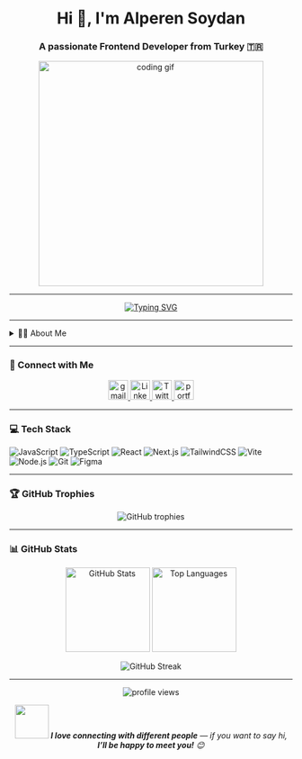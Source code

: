 <h1 align="center">Hi 👋, I'm Alperen Soydan</h1>
<h3 align="center">A passionate Frontend Developer from Turkey 🇹🇷</h3>

<p align="center">
  <img src="https://media.giphy.com/media/qgQUggAC3Pfv687qPC/giphy.gif" width="400" alt="coding gif">
</p>

---

<p align="center">
  <a href="https://github.com/soydan7419">
    <img src="https://readme-typing-svg.herokuapp.com?font=Fira+Code&size=22&pause=1000&center=true&vCenter=true&width=440&lines=Frontend+Developer;React+%7C+TypeScript+%7C+TailwindCSS;Always+learning+new+things!" alt="Typing SVG" />
  </a>
</p>

---

<details> 
  <summary>👨‍💻 About Me</summary>
  <br/>
  <p align="left">
    I am a Frontend Developer who loves crafting modern, user-friendly web experiences using React, TypeScript, and TailwindCSS.  
    I'm passionate about learning new technologies, contributing to open-source projects, and continuously improving myself.  
    I enjoy solving problems, building things from scratch, and writing clean, maintainable code. 🚀  
  </p>
</details>

---

### 🤝 Connect with Me

<p align="center">
  <a href="mailto:alperensoydan7419@gmail.com" target="_blank">
    <img src="https://upload.wikimedia.org/wikipedia/commons/8/8c/Gmail_Icon_%282013-2020%29.svg" alt="gmail" width="35" height="35" />
  </a>
  <a href="https://linkedin.com/in/soydan7419" target="_blank">
    <img src="https://raw.githubusercontent.com/rahuldkjain/github-profile-readme-generator/master/src/images/icons/Social/linked-in-alt.svg" alt="LinkedIn" width="35" height="35" />
  </a>
  <a href="https://twitter.com/soydan7419" target="_blank">
    <img src="https://raw.githubusercontent.com/rahuldkjain/github-profile-readme-generator/master/src/images/icons/Social/twitter.svg" alt="Twitter" width="35" height="35" />
  </a>
  <a href="https://soydan7419.dev" target="_blank">
    <img src="https://img.icons8.com/ios-filled/50/000000/domain.png" alt="portfolio" width="35" height="35" />
  </a>
</p>

---

### 💻 Tech Stack

![JavaScript](https://img.shields.io/badge/JavaScript-%23F7DF1E.svg?style=for-the-badge&logo=javascript&logoColor=black)
![TypeScript](https://img.shields.io/badge/TypeScript-%23007ACC.svg?style=for-the-badge&logo=typescript&logoColor=white)
![React](https://img.shields.io/badge/React-%2320232a.svg?style=for-the-badge&logo=react&logoColor=%2361DAFB)
![Next.js](https://img.shields.io/badge/Next.js-black?style=for-the-badge&logo=next.js&logoColor=white)
![TailwindCSS](https://img.shields.io/badge/TailwindCSS-%2338B2AC.svg?style=for-the-badge&logo=tailwind-css&logoColor=white)
![Vite](https://img.shields.io/badge/Vite-%23646CFF.svg?style=for-the-badge&logo=vite&logoColor=white)
![Node.js](https://img.shields.io/badge/Node.js-339933?style=for-the-badge&logo=node.js&logoColor=white)
![Git](https://img.shields.io/badge/Git-F05033?style=for-the-badge&logo=git&logoColor=white)
![Figma](https://img.shields.io/badge/Figma-%23F24E1E.svg?style=for-the-badge&logo=figma&logoColor=white)

---

### 🏆 GitHub Trophies
<p align="center"> 
  <img src="https://github-profile-trophy.vercel.app/?username=soydan7419&theme=tokyonight&no-frame=true&no-bg=true&margin-w=4" alt="GitHub trophies" />
</p>

---

### 📊 GitHub Stats

<p align="center">
  <img src="https://github-readme-stats.vercel.app/api?username=soydan7419&show_icons=true&theme=tokyonight" alt="GitHub Stats" height="150" />
  <img src="https://github-readme-stats.vercel.app/api/top-langs/?username=soydan7419&layout=compact&theme=tokyonight" alt="Top Languages" height="150" />
</p>

<p align="center">
  <img src="https://github-readme-streak-stats.herokuapp.com/?user=soydan7419&theme=tokyonight" alt="GitHub Streak" />
</p>

---

<p align="center">
  <img src="https://komarev.com/ghpvc/?username=soydan7419&label=Profile%20views&color=0e75b6&style=flat" alt="profile views" />
</p>

<p align="center">
  <img src="https://media.giphy.com/media/LnQjpWaON8nhr21vNW/giphy.gif" width="60">  
  <em><b>I love connecting with different people</b> — if you want to say hi, <b>I’ll be happy to meet you!</b> 😊</em>
</p>
